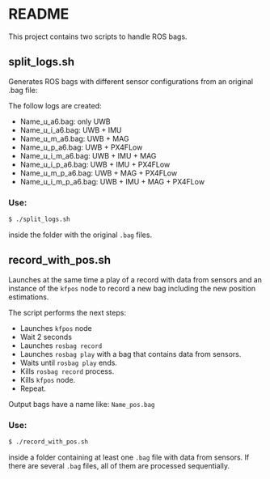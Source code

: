 # README

This project contains two scripts to handle ROS bags.

## split_logs.sh

Generates ROS bags with different sensor configurations from an original .bag file:

The follow logs are created:

- Name_u_a6.bag: only UWB
- Name_u_i_a6.bag: UWB + IMU
- Name_u_m_a6.bag: UWB + MAG
- Name_u_p_a6.bag: UWB + PX4FLow
- Name_u_i_m_a6.bag: UWB + IMU + MAG
- Name_u_i_p_a6.bag: UWB + IMU + PX4FLow
- Name_u_m_p_a6.bag: UWB + MAG + PX4FLow
- Name_u_i_m_p_a6.bag: UWB + IMU + MAG + PX4FLow

### Use:
```bash
$ ./split_logs.sh
```

inside the folder with the original ```.bag```  files.

## record_with_pos.sh 

Launches at the same time a play of a record with data from sensors and an instance of the ```kfpos``` node to record a new bag including the new position estimations.

The script performs the next steps: 

- Launches ```kfpos``` node
- Wait 2 seconds
- Launches ```rosbag record```
- Launches ```rosbag play``` with a bag that contains data from sensors.
- Waits until ```rosbag play``` ends.
- Kills ```rosbag record``` process.
- Kills ```kfpos``` node.
- Repeat.

Output bags have a name like:  ```Name_pos.bag```


### Use:

```bash
$ ./record_with_pos.sh
```

inside a folder containing at least one ```.bag```  file with data from sensors. If there are several ```.bag``` files, all of them are processed sequentially.